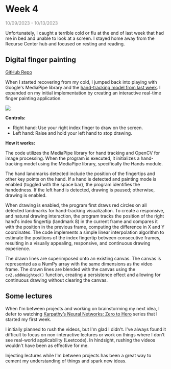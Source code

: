 # Week 4

<span style="opacity: 0.5;">10/09/2023 - 10/13/2023</span>

Unfortunately, I caught a terrible cold or flu at the end of last week that had me in bed and unable to look at a screen. I stayed home away from the Recurse Center hub and focused on resting and reading.

## Digital finger painting

[GitHub Repo](https://github.com/sshovkov/finger-painting-hand-recognition-model)

When I started recovering from my cold, I jumped back into playing with Google's MediaPipe library and the [hand-tracking model from last week](https://github.com/sshovkov/recurse-center-journal/blob/main/Week3.md#experimenting-with-googles-mediapipe). I expanded on my initial implementation by creating an interactive real-time finger painting application.

![](assets/week4/finger_painting_small_file.gif)

**Controls:**

- Right hand: Use your right index finger to draw on the screen.
- Left hand: Raise and hold your left hand to stop drawing.

**How it works:**

The code utilizes the MediaPipe library for hand tracking and OpenCV for image processing. When the program is executed, it initializes a hand-tracking model using the MediaPipe library, specifically the Hands module.

The hand landmarks detected include the position of the fingertips and other key points on the hand. If a hand is detected and painting mode is enabled (toggled with the space bar), the program identifies the handedness. If the left hand is detected, drawing is paused; otherwise, drawing is enabled.

When drawing is enabled, the program first draws red circles on all detected landmarks for hand-tracking visualization. To create a responsive, and natural drawing interaction, the program tracks the position of the right hand's index fingertip (landmark 8) in the current frame and compares it with the position in the previous frame, computing the difference in X and Y coordinates. The code implements a simple linear interpolation algorithm to estimate the positions of the index fingertip between consecutive frames, resulting in a visually appealing, responsive, and continuous drawing experience.

The drawn lines are superimposed onto an existing canvas. The canvas is represented as a NumPy array with the same dimensions as the video frame. The drawn lines are blended with the canvas using the `cv2.addWeighted()` function, creating a persistence effect and allowing for continuous drawing without clearing the canvas.

## Some lectures

When I'm between projects and working on brainstorming my next idea, I defer to watching [Karpathy’s Neural Networks: Zero to Hero](https://karpathy.ai/zero-to-hero.html) series that I started my first week.

I initially planned to rush the videos, but I'm glad I didn't. I've always found it difficult to focus on non-interactive lectures or work on things where I don't see real-world applicability (Leetcode). In hindsight, rushing the videos wouldn't have been as effective for me.

Injecting lectures while I'm between projects has been a great way to cement my understanding of things and spark new ideas.
